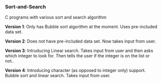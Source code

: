 ### Sort-and-Search
C programs with various sort and search algorithm

**Version 1**: Only has Bubble sort algorithm at the moment. Uses pre-included data set.

**Version 2**: Does not have pre-included data set. Now takes input from user.

**Version 3**: Intruducing Linear search. Takes input from user and then asks which integer to look for. Then tells the user if the integer is on the list or not..

**Version 4**: Introducing character (as opposed to integer only) support. Bubble sort and linear search. Takes input from user.
